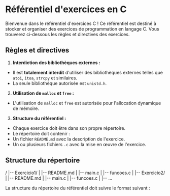 # Référentiel d'exercices en C

Bienvenue dans le référentiel d'exercices C ! Ce référentiel est destiné à stocker et organiser des exercices de programmation en langage C. Vous trouverez ci-dessous les règles et directives des exercices.

## Règles et directives

1. **Interdiction des bibliothèques externes :**
 - Il est **totalement interdit** d'utiliser des bibliothèques externes telles que `atoi`, `itoa`, `strcpy` et similaires.
 - La seule bibliothèque autorisée est `unistd.h`.

2. **Utilisation de `malloc` et `free` :**
 - L'utilisation de `malloc` et `free` est autorisée pour l'allocation dynamique de mémoire.

3. **Structure du référentiel :**
 - Chaque exercice doit être dans son propre répertoire.
 - Le répertoire doit contenir :
 - Un fichier `README.md` avec la description de l'exercice.
 - Un ou plusieurs fichiers `.c` avec la mise en œuvre de l'exercice.

## Structure du répertoire

/
|-- Exercicio1/
| |-- README.md
| |-- main.c
| |-- funcoes.c
|
|-- Exercicio2/
| |-- README.md
| |-- main.c
| |-- funcoes.c
|
|-- ...

La structure du répertoire du référentiel doit suivre le format suivant :
